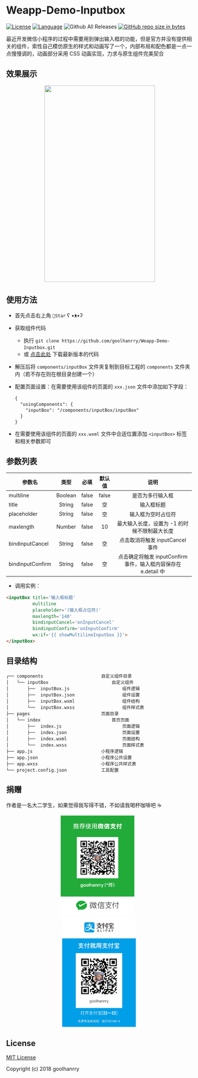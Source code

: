 # Weapp-Demo-Inputbox

[![License](https://img.shields.io/badge/License-MIT-blue.svg)](LICENSE)
[![Language](https://img.shields.io/badge/Javascript-ES6-orange.svg)](https://www.javascript.com/)
![Github All Releases](https://img.shields.io/github/downloads/goolhanrry/Weapp-Demo-Inputbox/total.svg)
[![GitHub repo size in bytes](https://img.shields.io/github/repo-size/goolhanrry/Weapp-Demo-Inputbox.svg?colorB=fa5b19)](https://github.com/goolhanrry/Weapp-Demo-Inputbox)

最近开发微信小程序的过程中需要用到弹出输入框的功能，但是官方并没有提供相关的组件，索性自己模仿原生的样式和动画写了一个，内部布局和配色都是一点一点慢慢调的，动画部分采用 CSS 动画实现，力求与原生组件完美契合

## 效果展示

<p align="center">
  <img width="300px" height="533px" src="assets/preview.gif" />
</p>

## 使用方法

* 首先点击右上角 `🌟Star` ʕ •ᴥ•ʔ
* 获取组件代码
    * 执行 `git clone https://github.com/goolhanrry/Weapp-Demo-Inputbox.git`
    * 或 [点击此处](https://github.com/goolhanrry/Weapp-Demo-Inputbox/releases) 下载最新版本的代码
* 解压后将 `components/inputBox` 文件夹复制到目标工程的 `components` 文件夹内（若不存在则在根目录创建一个）
* 配置页面设置：在需要使用该组件的页面的 `xxx.json` 文件中添加如下字段：

  ```
  {
    "usingComponents": {
      "inputBox": "/components/inputBox/inputBox"
    }
  }
  ```

* 在需要使用该组件的页面的 `xxx.wxml` 文件中合适位置添加 `<inputBox>` 标签和相关参数即可

## 参数列表

| 参数名 | 类型 | 必填 | 默认值 | 说明 |
| - | :-: | :-: | :-: | :-: | 
| multiline | Boolean | false | false | 是否为多行输入框 |
| title | String | false | 空 | 输入框标题 |
| placeholder | String | false | 空 | 输入框为空时占位符 |
| maxlength | Number | false | 10 | 最大输入长度，设置为 -1 的时候不限制最大长度 |
| bindinputCancel | String | false | 空 | 点击取消将触发 inputCancel 事件 |
| bindinputConfirm | String | false | 空 | 点击确定将触发 inputConfirm 事件，输入框内容保存在 e.detail 中 |

* 调用实例：

```html
<inputBox title='输入框标题'
          multiline
          placeholder='(输入框占位符)'
          maxlength='140'
          bindinputCancel='onInputCancel'
          bindinputConfirm='onInputConfirm'
          wx:if='{{ showMultilineInputbox }}'>
</inputBox>
```

## 目录结构

```
┌── components                      自定义组件目录
│   └── inputBox                        自定义组件
│       ├──  inputBox.js                    组件逻辑
│       ├──  inputBox.json                  组件设置
│       ├──  inputBox.wxml                  组件结构
│       └──  inputBox.wxss                  组件样式表
├── pages                           页面目录
│   └── index                           首页页面
│       ├──  index.js                       页面逻辑
│       ├──  index.json                     页面设置
│       ├──  index.wxml                     页面结构
│       └──  index.wxss                     页面样式表
├── app.js                          小程序逻辑
├── app.json                        小程序公共设置
├── app.wxss                        小程序公共样式表
└── project.config.json             工具配置
```

## 捐赠

作者是一名大二学生，如果觉得我写得不错，不如请我喝杯咖啡吧 ☕️

<p align="center">
  <img width="200px" height="270px" src="assets/wechat-pay.jpg" hspace="50px" />
  <img width="200px" height="300px" src="assets/alipay.jpg" hspace="50px" />
</p>

## License

[MIT License](LICENSE)

Copyright (c) 2018 goolhanrry
